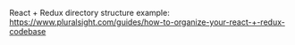 React + Redux directory structure example:
https://www.pluralsight.com/guides/how-to-organize-your-react-+-redux-codebase